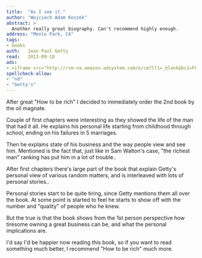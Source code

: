 ```yaml
---
title:	"As I see it."
author: "Wojciech Adam Koszek"
abstract: >
  Another really great biography. Can't recommend highly enough.
address: "Menlo Park, CA"
tags:
- books
auth:	Jean Paul Getty
read:	2013-09-10
ads:
- <iframe src="http://rcm-na.amazon-adsystem.com/e/cm?lt1=_blank&bc1=FFFFFF&IS2=1&bg1=FFFFFF&fc1=000000&lc1=FF0000&t=wkoszek-20&o=1&p=8&l=as4&m=amazon&f=ifr&ref=ss_til&asins=0892367008" style="width:120px;height:240px;" scrolling="no" marginwidth="0" marginheight="0" frameborder="0"></iframe>
spellcheck-allow:
- "nd"
- "Getty's"
---
```

After great "How to be rich" I decided to immediately order the 2nd book by
the oil magnate.

Couple of first chapters were interesting as they showed the life of the man
that had it all. He explains his personal life starting from childhood
through school, ending on his failures in 5 marriages.

Then he explains state of his business and the way people view and see him.
Mentioned is the fact that, just like in Sam Walton's case, "the richest
man" ranking has put him in a lot of trouble..

After first chapters there's large part of the book that explain Getty's
personal view of various random matters, and is interleaved with lots of
personal stories..

Personal stories start to be quite tiring, since Getty mentions them all
over the book. At some point is started to feel he starts to show off with
the number and "quality" of people who he knew.

But the true is that the book shows from the 1st person perspective how
tiresome owning a great business can be, and what the personal implications
are.

I'd say I'd be happier now reading this book, so if you want to read
something much better, I recommend "How to be rich" much more.


